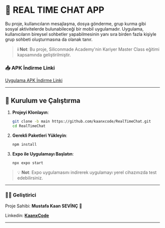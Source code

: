 
# 📱 REAL TIME CHAT APP

Bu proje, kullanıcıların mesajlaşma, dosya gönderme, grup kurma gibi sosyal aktivitelerde bulunabileceği bir mobil uygulamadır. Uygulama, kullanıcıların bireysel sohbetler yapabilmesinin yanı sıra birden fazla kişiyle grup sohbeti oluşturmasına da olanak tanır.

> **ℹ️ Not**: Bu proje, Siliconmade Academy'nin Kariyer Master Class eğitimi kapsamında geliştirilmiştir.

### 📥 APK İndirme Linki

[Uygulama APK İndirme Linki](https://www.transfernow.net/dl/20241024VzUOmUA1)

---

## 🚀 Kurulum ve Çalıştırma

1. **Projeyi Klonlayın**:
   ```bash
   git clone -b main https://github.com/kaanxcode/RealTimeChat.git
   cd RealTimeChat
   ```

2. **Gerekli Paketleri Yükleyin**:
   ```bash
   npm install
   ```

3. **Expo ile Uygulamayı Başlatın**:
   ```bash
   npx expo start
   ```

> 💡 **Not**: Expo uygulamasını indirerek uygulamayı yerel cihazınızda test edebilirsiniz.

---

### 👨‍💻 Geliştirici

Proje Sahibi: **Mustafa Kaan SEVİNÇ** 👋

Linkedin: [**KaanxCode**](https://www.linkedin.com/in/kaanxcode/)

---
